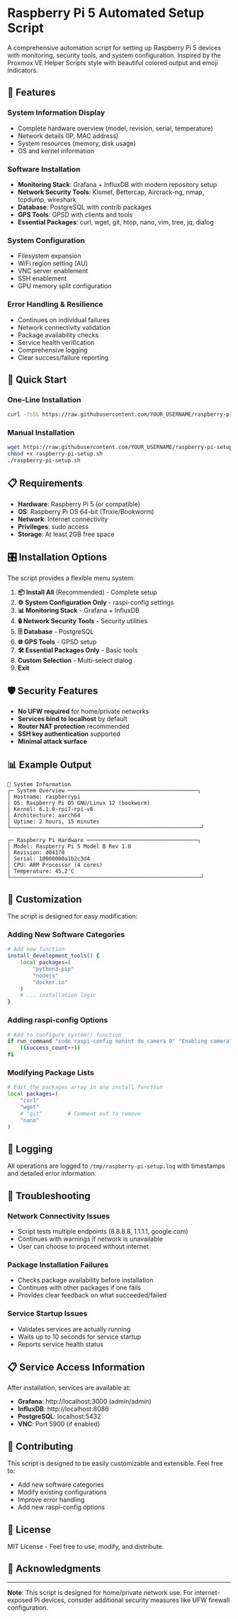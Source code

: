 # Raspberry Pi 5 Automated Setup Script

A comprehensive automation script for setting up Raspberry Pi 5 devices with monitoring, security tools, and system configuration. Inspired by the Proxmox VE Helper Scripts style with beautiful colored output and emoji indicators.

## 🚀 Features

### **System Information Display**
- Complete hardware overview (model, revision, serial, temperature)
- Network details (IP, MAC address)
- System resources (memory, disk usage)
- OS and kernel information

### **Software Installation**
- **Monitoring Stack**: Grafana + InfluxDB with modern repository setup
- **Network Security Tools**: Kismet, Bettercap, Aircrack-ng, nmap, tcpdump, wireshark
- **Database**: PostgreSQL with contrib packages
- **GPS Tools**: GPSD with clients and tools
- **Essential Packages**: curl, wget, git, htop, nano, vim, tree, jq, dialog

### **System Configuration**
- Filesystem expansion
- WiFi region setting (AU)
- VNC server enablement
- SSH enablement
- GPU memory split configuration

### **Error Handling & Resilience**
- Continues on individual failures
- Network connectivity validation
- Package availability checks
- Service health verification
- Comprehensive logging
- Clear success/failure reporting

## 🎯 Quick Start

### **One-Line Installation**
```bash
curl -fsSL https://raw.githubusercontent.com/YOUR_USERNAME/raspberry-pi-setup/main/raspberry-pi-setup.sh | bash
```

### **Manual Installation**
```bash
wget https://raw.githubusercontent.com/YOUR_USERNAME/raspberry-pi-setup/main/raspberry-pi-setup.sh
chmod +x raspberry-pi-setup.sh
./raspberry-pi-setup.sh
```

## 📋 Requirements

- **Hardware**: Raspberry Pi 5 (or compatible)
- **OS**: Raspberry Pi OS 64-bit (Trixie/Bookworm)
- **Network**: Internet connectivity
- **Privileges**: sudo access
- **Storage**: At least 2GB free space

## 🎛️ Installation Options

The script provides a flexible menu system:

1. **📦 Install All** (Recommended) - Complete setup
2. **⚙️ System Configuration Only** - raspi-config settings
3. **📊 Monitoring Stack** - Grafana + InfluxDB
4. **🔒 Network Security Tools** - Security utilities
5. **🗄️ Database** - PostgreSQL
6. **🌐 GPS Tools** - GPSD setup
7. **🛠️ Essential Packages Only** - Basic tools
8. **Custom Selection** - Multi-select dialog
9. **Exit**

## 🛡️ Security Features

- **No UFW required** for home/private networks
- **Services bind to localhost** by default
- **Router NAT protection** recommended
- **SSH key authentication** supported
- **Minimal attack surface**

## 📊 Example Output

```
🚀 System Information
┌─ System Overview ─────────────────────────────────────────┐
│ Hostname: raspberrypi
│ OS: Raspberry Pi OS GNU/Linux 12 (bookworm)
│ Kernel: 6.1.0-rpi7-rpi-v8
│ Architecture: aarch64
│ Uptime: 2 hours, 15 minutes
└────────────────────────────────────────────────────────────┘

┌─ Raspberry Pi Hardware ───────────────────────────────────┐
│ Model: Raspberry Pi 5 Model B Rev 1.0
│ Revision: d04170
│ Serial: 10000000a1b2c3d4
│ CPU: ARM Processor (4 cores)
│ Temperature: 45.2'C
└────────────────────────────────────────────────────────────┘
```

## 🔧 Customization

The script is designed for easy modification:

### **Adding New Software Categories**
```bash
# Add new function
install_development_tools() {
    local packages=(
        "python3-pip"
        "nodejs"
        "docker.io"
    )
    # ... installation logic
}
```

### **Adding raspi-config Options**
```bash
# Add to configure_system() function
if run_command "sudo raspi-config nonint do_camera 0" "Enabling camera" "configure_system"; then
    ((success_count++))
fi
```

### **Modifying Package Lists**
```bash
# Edit the packages array in any install function
local packages=(
    "curl"
    "wget"
    # "git"        # Comment out to remove
    "nano"
)
```

## 📝 Logging

All operations are logged to `/tmp/raspberry-pi-setup.log` with timestamps and detailed error information.

## 🚨 Troubleshooting

### **Network Connectivity Issues**
- Script tests multiple endpoints (8.8.8.8, 1.1.1.1, google.com)
- Continues with warnings if network is unavailable
- User can choose to proceed without internet

### **Package Installation Failures**
- Checks package availability before installation
- Continues with other packages if one fails
- Provides clear feedback on what succeeded/failed

### **Service Startup Issues**
- Validates services are actually running
- Waits up to 10 seconds for service startup
- Reports service health status

## 📋 Service Access Information

After installation, services are available at:

- **Grafana**: http://localhost:3000 (admin/admin)
- **InfluxDB**: http://localhost:8086
- **PostgreSQL**: localhost:5432
- **VNC**: Port 5900 (if enabled)

## 🤝 Contributing

This script is designed to be easily customizable and extensible. Feel free to:

- Add new software categories
- Modify existing configurations
- Improve error handling
- Add new raspi-config options

## 📄 License

MIT License - Feel free to use, modify, and distribute.

## 🙏 Acknowledgments


---

**Note**: This script is designed for home/private network use. For internet-exposed Pi devices, consider additional security measures like UFW firewall configuration.
